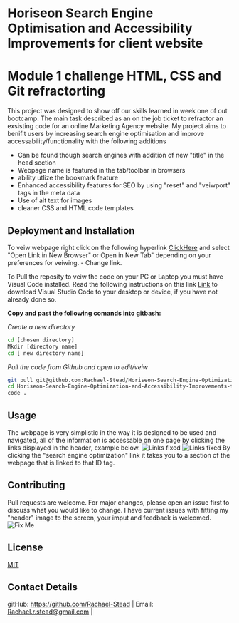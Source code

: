 # Horiseon Search Engine Optimisation and Accessibility Improvements for client website
# Module 1 challenge HTML, CSS and Git refractorting 

This project was designed to show off our skills learned in week one of out bootcamp. The main task described as an on the job ticket to refractor
an exsisting code for an online Marketing Agency website.
My project aims to benifit users by increasing search engine optimisation and improve accessability/functionality with the following additions
* Can be found though search engines with addition of new "title" in the head section
* Webpage name is featured in the tab/toolbar in browsers
* ability utlize the bookmark feature
* Enhanced accessibility features for SEO by using "reset" and "veiwport" tags in the meta data
* Use of alt text for images
* cleaner CSS and HTML code templates

## Deployment and Installation

To veiw webpage right click on the following hyperlink [ClickHere](https://pip.pypa.io/en/stable/) and select  "Open Link in New Browser" or Open in New Tab" depending on your preferences for veiwing. - Change link.

To Pull the reposity to veiw the code on your PC or Laptop you must have Visual Code installed. Read the following instructions on this link [Link](http://a.com) to download Visual Studio Code to your desktop or device, if you have not already done so.

**Copy and past the following comands into gitbash:**

*Create a new directory*
```bash
cd [chosen directory]
Mkdir [directory name]
cd [ new directory name]
```
*Pull the code from Github and open to edit/veiw*
```bash
git pull git@github.com:Rachael-Stead/Horiseon-Search-Engine-Optimization-and-Accessibility-Improvements-for-Client-Website.git
cd Horiseon-Search-Engine-Optimization-and-Accessibility-Improvements-for-Client-Website
code .
```
## Usage
The webpage is very simplistic in the way it is designed to be used and navigated, all of the information is accessable on one page by clicking the links displayed
in the header, example below.
![Links fixed](https://github.com/Rachael-Stead/Horiseon-Search-Engine-Optimization-and-Accessibility-Improvements-for-Client-Website/blob/main/snapshotCLICK.PNG)
![Links fixed](https://github.com/Rachael-Stead/Horiseon-Search-Engine-Optimization-and-Accessibility-Improvements-for-Client-Website/blob/main/snapshotSECTION.PNG)
By clicking the "search engine optimization" link it takes you to a section of the webpage that is linked to that ID tag.

## Contributing

Pull requests are welcome. For major changes, please open an issue first
to discuss what you would like to change. I have current issues with fitting my "header" image to the screen, your imput and feedback is welcomed.
![Fix Me](https://github.com/Rachael-Stead/Horiseon-Search-Engine-Optimization-and-Accessibility-Improvements-for-Client-Website/blob/main/snapshotHELP.PNG)


## License

[MIT](https://choosealicense.com/licenses/mit/)

## Contact Details
gitHub: https://github.com/Rachael-Stead | Email: Rachael.r.stead@gmail.com | 
